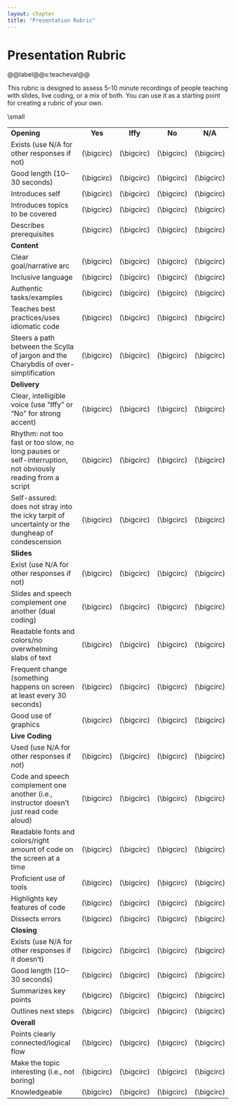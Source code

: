 ```yaml
---
layout: chapter
title: "Presentation Rubric"
---
```

# Presentation Rubric

@@label@@s:teacheval@@

This rubric is designed to assess 5–10 minute recordings of people
teaching with slides, live coding, or a mix of both. You can use it as a
starting point for creating a rubric of your
own.

\small

|                                                                                                            |              |              |              |              |
| :--------------------------------------------------------------------------------------------------------- | :----------: | :----------: | :----------: | :----------: |
| **Opening**                                                                                                |   **Yes**    |   **Iffy**   |    **No**    |   **N/A**    |
| Exists (use N/A for other responses if not)                                                                | \(\bigcirc\) | \(\bigcirc\) | \(\bigcirc\) | \(\bigcirc\) |
| Good length (10–30 seconds)                                                                                | \(\bigcirc\) | \(\bigcirc\) | \(\bigcirc\) | \(\bigcirc\) |
| Introduces self                                                                                            | \(\bigcirc\) | \(\bigcirc\) | \(\bigcirc\) | \(\bigcirc\) |
| Introduces topics to be covered                                                                            | \(\bigcirc\) | \(\bigcirc\) | \(\bigcirc\) | \(\bigcirc\) |
| Describes prerequisites                                                                                    | \(\bigcirc\) | \(\bigcirc\) | \(\bigcirc\) | \(\bigcirc\) |
| **Content**                                                                                                |              |              |              |              |
| Clear goal/narrative arc                                                                                   | \(\bigcirc\) | \(\bigcirc\) | \(\bigcirc\) | \(\bigcirc\) |
| Inclusive language                                                                                         | \(\bigcirc\) | \(\bigcirc\) | \(\bigcirc\) | \(\bigcirc\) |
| Authentic tasks/examples                                                                                   | \(\bigcirc\) | \(\bigcirc\) | \(\bigcirc\) | \(\bigcirc\) |
| Teaches best practices/uses idiomatic code                                                                 | \(\bigcirc\) | \(\bigcirc\) | \(\bigcirc\) | \(\bigcirc\) |
| Steers a path between the Scylla of jargon and the Charybdis of over-simplification                        | \(\bigcirc\) | \(\bigcirc\) | \(\bigcirc\) | \(\bigcirc\) |
| **Delivery**                                                                                               |              |              |              |              |
| Clear, intelligible voice (use “Iffy” or “No” for strong accent)                                           | \(\bigcirc\) | \(\bigcirc\) | \(\bigcirc\) | \(\bigcirc\) |
| Rhythm: not too fast or too slow, no long pauses or self-interruption, not obviously reading from a script | \(\bigcirc\) | \(\bigcirc\) | \(\bigcirc\) | \(\bigcirc\) |
| Self-assured: does not stray into the icky tarpit of uncertainty or the dungheap of condescension          | \(\bigcirc\) | \(\bigcirc\) | \(\bigcirc\) | \(\bigcirc\) |
| **Slides**                                                                                                 |              |              |              |              |
| Exist (use N/A for other responses if not)                                                                 | \(\bigcirc\) | \(\bigcirc\) | \(\bigcirc\) | \(\bigcirc\) |
| Slides and speech complement one another (dual coding)                                                     | \(\bigcirc\) | \(\bigcirc\) | \(\bigcirc\) | \(\bigcirc\) |
| Readable fonts and colors/no overwhelming slabs of text                                                    | \(\bigcirc\) | \(\bigcirc\) | \(\bigcirc\) | \(\bigcirc\) |
| Frequent change (something happens on screen at least every 30 seconds)                                    | \(\bigcirc\) | \(\bigcirc\) | \(\bigcirc\) | \(\bigcirc\) |
| Good use of graphics                                                                                       | \(\bigcirc\) | \(\bigcirc\) | \(\bigcirc\) | \(\bigcirc\) |
| **Live Coding**                                                                                            |              |              |              |              |
| Used (use N/A for other responses if not)                                                                  | \(\bigcirc\) | \(\bigcirc\) | \(\bigcirc\) | \(\bigcirc\) |
| Code and speech complement one another (i.e., instructor doesn’t just read code aloud)                     | \(\bigcirc\) | \(\bigcirc\) | \(\bigcirc\) | \(\bigcirc\) |
| Readable fonts and colors/right amount of code on the screen at a time                                     | \(\bigcirc\) | \(\bigcirc\) | \(\bigcirc\) | \(\bigcirc\) |
| Proficient use of tools                                                                                    | \(\bigcirc\) | \(\bigcirc\) | \(\bigcirc\) | \(\bigcirc\) |
| Highlights key features of code                                                                            | \(\bigcirc\) | \(\bigcirc\) | \(\bigcirc\) | \(\bigcirc\) |
| Dissects errors                                                                                            | \(\bigcirc\) | \(\bigcirc\) | \(\bigcirc\) | \(\bigcirc\) |
| **Closing**                                                                                                |              |              |              |              |
| Exists (use N/A for other responses if it doesn’t)                                                         | \(\bigcirc\) | \(\bigcirc\) | \(\bigcirc\) | \(\bigcirc\) |
| Good length (10–30 seconds)                                                                                | \(\bigcirc\) | \(\bigcirc\) | \(\bigcirc\) | \(\bigcirc\) |
| Summarizes key points                                                                                      | \(\bigcirc\) | \(\bigcirc\) | \(\bigcirc\) | \(\bigcirc\) |
| Outlines next steps                                                                                        | \(\bigcirc\) | \(\bigcirc\) | \(\bigcirc\) | \(\bigcirc\) |
| **Overall**                                                                                                |              |              |              |              |
| Points clearly connected/logical flow                                                                      | \(\bigcirc\) | \(\bigcirc\) | \(\bigcirc\) | \(\bigcirc\) |
| Make the topic interesting (i.e., not boring)                                                              | \(\bigcirc\) | \(\bigcirc\) | \(\bigcirc\) | \(\bigcirc\) |
| Knowledgeable                                                                                              | \(\bigcirc\) | \(\bigcirc\) | \(\bigcirc\) | \(\bigcirc\) |
